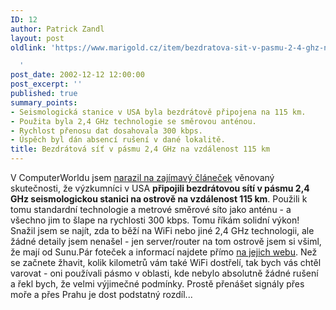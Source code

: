 ```yaml
---
ID: 12
author: Patrick Zandl
layout: post
oldlink: 'https://www.marigold.cz/item/bezdratova-sit-v-pasmu-2-4-ghz-na-vzdalenost-115-km

  '
post_date: 2002-12-12 12:00:00
post_excerpt: ''
published: true
summary_points:
- Seismologická stanice v USA byla bezdrátově připojena na 115 km.
- Použita byla 2,4 GHz technologie se směrovou anténou.
- Rychlost přenosu dat dosahovala 300 kbps.
- Úspěch byl dán absencí rušení v dané lokalitě.
title: Bezdrátová síť v pásmu 2,4 GHz na vzdálenost 115 km
---
```


V ComputerWorldu jsem <A href="http://www.cw.cz/cw.nsf/page/E16C716E020A6B94C1256C870047BD7B" target=_blank>narazil na zajímavý článeček</A> věnovaný skutečnosti, že výzkumníci v USA <STRONG>připojili bezdrátovou sítí v pásmu 2,4 GHz seismologickou stanici na ostrově na vzdálenost 115 km</STRONG>. Použili k tomu standardní technologie a metrové směrové síto jako anténu - a všechno jim to šlape na rychlosti 300 kbps. Tomu říkám solidní výkon! Snažil jsem se najít, zda to běží na WiFi nebo jiné 2,4 GHz technologii, ale žádné detaily jsem nenašel - jen server/router na tom ostrově jsem si všiml, že mají od Sunu.Pár foteček a informací najdete přímo <A href="http://hpwren.ucsd.edu/news/021101.html" target=_blank>na jejich webu</A>. Než se začnete žhavit, kolik kilometrů vám také WiFi dostřelí, tak bych vás chtěl varovat - oni používali pásmo v oblasti, kde nebylo absolutně žádné rušení a řekl bych, že velmi výjimečné podmínky. Prostě přenášet signály přes moře a přes Prahu je dost podstatný rozdíl...